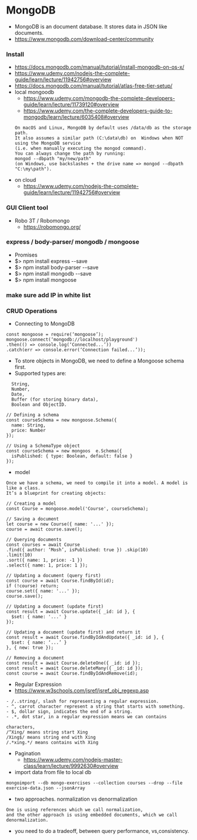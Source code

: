 # MongoDB
- MongoDB is an document database. It stores data in JSON like documents.
- https://www.mongodb.com/download-center/community
### Install 
- https://docs.mongodb.com/manual/tutorial/install-mongodb-on-os-x/
- https://www.udemy.com/nodejs-the-complete-guide/learn/lecture/11942756#overview
- https://docs.mongodb.com/manual/tutorial/atlas-free-tier-setup/
- local mongoodb 
  - https://www.udemy.com/mongodb-the-complete-developers-guide/learn/lecture/11739120#overview
  - https://www.udemy.com/the-complete-developers-guide-to-mongodb/learn/lecture/6035408#overview
  ```
  On macOS and Linux, MongoDB by default uses /data/db as the storage path. 
  It also assumes a similar path (C:\data\db) on  Windows when NOT using the MongoDB service 
  (i.e. when manually executing the mongod command).
  You can always change the path by running:
  mongod --dbpath "my/new/path" 
  (on Windows, use backslashes + the drive name => mongod --dbpath "C:\my\path").
  ```
- on cloud
  - https://www.udemy.com/nodejs-the-complete-guide/learn/lecture/11942756#overview
### GUI Client tool 
- Robo 3T / Robomongo
  - https://robomongo.org/
### express / body-parser/ mongodb / mongoose
- Promises
- $> npm install express --save
- $> npm install body-parser --save
- $> npm install mongodb --save
- $> npm install mongoose
### make sure add IP in white list
### CRUD Operations
- Connecting to MongoDB
```
const mongoose = require(‘mongoose’); 
mongoose.connect(‘mongodb://localhost/playground')
.then(() => console.log(‘Connected...’))
.catch(err => console.error(‘Connection failed...’));

```
- To store objects in MongoDB, we need to define a Mongoose schema first.
- Supported types are: 
```
  String, 
  Number, 
  Date, 
  Buffer (for storing binary data), 
  Boolean and ObjectID.
```
```
// Defining a schema
const courseSchema = new mongoose.Schema({ 
  name: String,
  price: Number 
});

// Using a SchemaType object
const courseSchema = new mongoos  e.Schema({ 
  isPublished: { type: Boolean, default: false }
});
```
- model
```
Once we have a schema, we need to compile it into a model. A model is like a class. 
It’s a blueprint for creating objects:

// Creating a model
const Course = mongoose.model('Course', courseSchema);

```
```
// Saving a document
let course = new Course({ name: '...' }); 
course = await course.save();

// Querying documents
const courses = await Course
.find({ author: ‘Mosh’, isPublished: true }) .skip(10)
.limit(10)
.sort({ name: 1, price: -1 })
.select({ name: 1, price: 1 });

// Updating a document (query first)
const course = await Course.findById(id); 
if (!course) return;
course.set({ name: '...' });
course.save();

// Updating a document (update first)
const result = await Course.update({ _id: id }, {
  $set: { name: '...' }
});

// Updating a document (update first) and return it
const result = await Course.findByIdAndUpdate({ _id: id }, {
  $set: { name: ‘...’ }
}, { new: true });

// Removing a document
const result = await Course.deleteOne({ _id: id }); 
const result = await Course.deleteMany({ _id: id }); 
const course = await Course.findByIdAndRemove(id);
```
- Regular Expression
- https://www.w3schools.com/jsref/jsref_obj_regexp.asp
```
- /..string/, slash for representing a regular expression.
- ^, carrot character represent a string that starts with something.
- $, dollar sign, indicates the end of a string. 
- .*, dot star, in a regular expression means we can contains

characters, 
/^Xing/ means string start Xing
/Xing$/ means string end with Xing
/.*xing.*/ means contains with Xing

```
- Pagination
  - https://www.udemy.com/nodejs-master-class/learn/lecture/9992630#overview
- import data from file to local db
```
mongoimport --db mongo-exercises --collection courses --drop --file exercise-data.json --jsonArray
```
- two approaches. normalization vs denormalization
```
One is using references which we call normalization,
and the other approach is using embedded documents, which we call denormalization. 
```
- you need to do a tradeoff, between query performance, vs,consistency.
